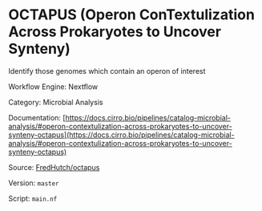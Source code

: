 # OCTAPUS (Operon ConTextulization Across Prokaryotes to Uncover Synteny)

Identify those genomes which contain an operon of interest


Workflow Engine: Nextflow


Category: Microbial Analysis


Documentation: [https://docs.cirro.bio/pipelines/catalog-microbial-analysis/#operon-contextulization-across-prokaryotes-to-uncover-synteny-octapus](https://docs.cirro.bio/pipelines/catalog-microbial-analysis/#operon-contextulization-across-prokaryotes-to-uncover-synteny-octapus)


Source: [FredHutch/octapus](FredHutch/octapus)


Version: `master`


Script: `main.nf`
